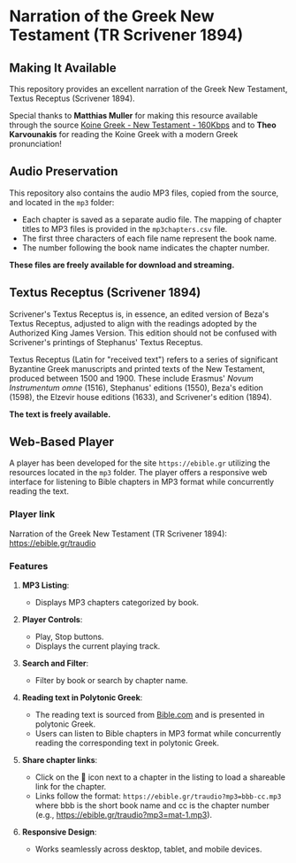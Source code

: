 # Narration of the Greek New Testament (TR Scrivener 1894)

## Making It Available

This repository provides an excellent narration of the Greek New Testament, Textus Receptus (Scrivener 1894).

Special thanks to **Matthias Muller** for making this resource available through the source [Koine Greek - New Testament - 160Kbps](https://www.dropbox.com/scl/fo/8otyd8t31blrz767siyah/AEzVIjYgZ3gqXW5XyNY2pKI?rlkey=oyhm1bgrzma401w5he461j5tm&e=1) and to **Theo Karvounakis** for reading the Koine Greek with a modern Greek pronunciation!

## Audio Preservation

This repository also contains the audio MP3 files, copied from the source, and located in the `mp3` folder:

- Each chapter is saved as a separate audio file. The mapping of chapter titles to MP3 files is provided in the `mp3chapters.csv` file.
- The first three characters of each file name represent the book name.
- The number following the book name indicates the chapter number.

**These files are freely available for download and streaming.**

## Textus Receptus (Scrivener 1894)

Scrivener's Textus Receptus is, in essence, an edited version of Beza's Textus Receptus, adjusted to align with the readings adopted by the Authorized King James Version. This edition should not be confused with Scrivener's printings of Stephanus' Textus Receptus.

Textus Receptus (Latin for "received text") refers to a series of significant Byzantine Greek manuscripts and printed texts of the New Testament, produced between 1500 and 1900. These include Erasmus' *Novum Instrumentum omne* (1516), Stephanus' editions (1550), Beza's edition (1598), the Elzevir house editions (1633), and Scrivener's edition (1894).

**The text is freely available.**

## Web-Based Player

A player has been developed for the site `https://ebible.gr` utilizing the resources located in the `mp3` folder. The player offers a responsive web interface for listening to Bible chapters in MP3 format while concurrently reading the text.

### Player link

Narration of the Greek New Testament (TR Scrivener 1894): <a href="https://ebible.gr/traudio" target="_blank">https://ebible.gr/traudio</a>

### Features
1. **MP3 Listing**:
   - Displays MP3 chapters categorized by book.
     
2. **Player Controls**:
   - Play, Stop buttons.
   - Displays the current playing track.

3. **Search and Filter**:
   - Filter by book or search by chapter name.

4. **Reading text in Polytonic Greek**:  
   - The reading text is sourced from <a href="https://www.bible.com/bible/183/MAT.1.TR1894" target="_blank">Bible.com</a> and is presented in polytonic Greek.
   - Users can listen to Bible chapters in MP3 format while concurrently reading the corresponding text in polytonic Greek.
     
5. **Share chapter links**:
   - Click on the 🔗 icon next to a chapter in the listing to load a shareable link for the chapter.
   - Links follow the format: `https://ebible.gr/traudio?mp3=bbb-cc.mp3` where bbb is the short book name and cc is the chapter number (e.g., https://ebible.gr/traudio?mp3=mat-1.mp3).

6. **Responsive Design**:
   - Works seamlessly across desktop, tablet, and mobile devices.
  
     



